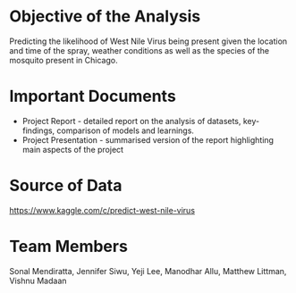 # Objective of the Analysis
Predicting the likelihood of West Nile Virus being present given the location and time of the spray, weather conditions as well as the species of the mosquito present in Chicago.

# Important Documents
* Project Report - detailed report on the analysis of datasets, key-findings, comparison of models and learnings.
* Project Presentation - summarised version of the report highlighting main aspects of the project

# Source of Data
https://www.kaggle.com/c/predict-west-nile-virus

# Team Members
Sonal Mendiratta, Jennifer Siwu, Yeji Lee, Manodhar Allu, Matthew Littman, Vishnu Madaan
